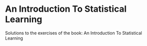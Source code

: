 # An Introduction To Statistical Learning
Solutions to the exercises of the book: An Introduction To Statistical Learning